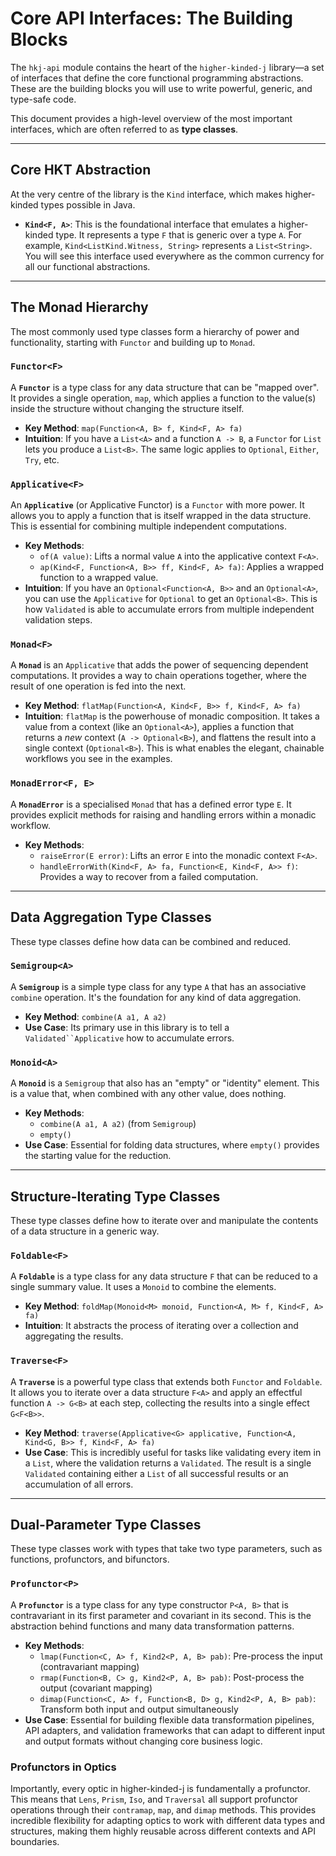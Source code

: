 # Core API Interfaces: The Building Blocks

The `hkj-api` module contains the heart of the `higher-kinded-j` library—a set of interfaces that define the core functional programming abstractions. These are the building blocks you will use to write powerful, generic, and type-safe code.

This document provides a high-level overview of the most important interfaces, which are often referred to as **type classes**.

---

## Core HKT Abstraction

At the very centre of the library is the `Kind` interface, which makes higher-kinded types possible in Java.

* **`Kind<F, A>`**: This is the foundational interface that emulates a higher-kinded type. It represents a type `F` that is generic over a type `A`. For example, `Kind<ListKind.Witness, String>` represents a `List<String>`. You will see this interface used everywhere as the common currency for all our functional abstractions.

---

## The Monad Hierarchy

The most commonly used type classes form a hierarchy of power and functionality, starting with `Functor` and building up to `Monad`.

### **`Functor<F>`**

A **`Functor`** is a type class for any data structure that can be "mapped over". It provides a single operation, `map`, which applies a function to the value(s) inside the structure without changing the structure itself.

* **Key Method**: `map(Function<A, B> f, Kind<F, A> fa)`
* **Intuition**: If you have a `List<A>` and a function `A -> B`, a `Functor` for `List` lets you produce a `List<B>`. The same logic applies to `Optional`, `Either`, `Try`, etc.

### **`Applicative<F>`**

An **`Applicative`** (or Applicative Functor) is a `Functor` with more power. It allows you to apply a function that is itself wrapped in the data structure. This is essential for combining multiple independent computations.

* **Key Methods**:
  * `of(A value)`: Lifts a normal value `A` into the applicative context `F<A>`.
  * `ap(Kind<F, Function<A, B>> ff, Kind<F, A> fa)`: Applies a wrapped function to a wrapped value.
* **Intuition**: If you have an `Optional<Function<A, B>>` and an `Optional<A>`, you can use the `Applicative` for `Optional` to get an `Optional<B>`. This is how `Validated` is able to accumulate errors from multiple independent validation steps.

### **`Monad<F>`**

A **`Monad`** is an `Applicative` that adds the power of sequencing dependent computations. It provides a way to chain operations together, where the result of one operation is fed into the next.

* **Key Method**: `flatMap(Function<A, Kind<F, B>> f, Kind<F, A> fa)`
* **Intuition**: `flatMap` is the powerhouse of monadic composition. It takes a value from a context (like an `Optional<A>`), applies a function that returns a *new* context (`A -> Optional<B>`), and flattens the result into a single context (`Optional<B>`). This is what enables the elegant, chainable workflows you see in the examples.

### **`MonadError<F, E>`**

A **`MonadError`** is a specialised `Monad` that has a defined error type `E`. It provides explicit methods for raising and handling errors within a monadic workflow.

* **Key Methods**:
  * `raiseError(E error)`: Lifts an error `E` into the monadic context `F<A>`.
  * `handleErrorWith(Kind<F, A> fa, Function<E, Kind<F, A>> f)`: Provides a way to recover from a failed computation.

---

## Data Aggregation Type Classes

These type classes define how data can be combined and reduced.

### **`Semigroup<A>`**

A **`Semigroup`** is a simple type class for any type `A` that has an associative `combine` operation. It's the foundation for any kind of data aggregation.

* **Key Method**: `combine(A a1, A a2)`
* **Use Case**: Its primary use in this library is to tell a `Validated``Applicative` how to accumulate errors.

### **`Monoid<A>`**

A **`Monoid`** is a `Semigroup` that also has an "empty" or "identity" element. This is a value that, when combined with any other value, does nothing.

* **Key Methods**:
  * `combine(A a1, A a2)` (from `Semigroup`)
  * `empty()`
* **Use Case**: Essential for folding data structures, where `empty()` provides the starting value for the reduction.

---

## Structure-Iterating Type Classes

These type classes define how to iterate over and manipulate the contents of a data structure in a generic way.

### **`Foldable<F>`**

A **`Foldable`** is a type class for any data structure `F` that can be reduced to a single summary value. It uses a `Monoid` to combine the elements.

* **Key Method**: `foldMap(Monoid<M> monoid, Function<A, M> f, Kind<F, A> fa)`
* **Intuition**: It abstracts the process of iterating over a collection and aggregating the results.

### **`Traverse<F>`**

A **`Traverse`** is a powerful type class that extends both `Functor` and `Foldable`. It allows you to iterate over a data structure `F<A>` and apply an effectful function `A -> G<B>` at each step, collecting the results into a single effect `G<F<B>>`.

* **Key Method**: `traverse(Applicative<G> applicative, Function<A, Kind<G, B>> f, Kind<F, A> fa)`
* **Use Case**: This is incredibly useful for tasks like validating every item in a `List`, where the validation returns a `Validated`. The result is a single `Validated` containing either a `List` of all successful results or an accumulation of all errors.

---

## Dual-Parameter Type Classes

These type classes work with types that take two type parameters, such as functions, profunctors, and bifunctors.

### **`Profunctor<P>`**

A **`Profunctor`** is a type class for any type constructor `P<A, B>` that is contravariant in its first parameter and covariant in its second. This is the abstraction behind functions and many data transformation patterns.

* **Key Methods**:
  * `lmap(Function<C, A> f, Kind2<P, A, B> pab)`: Pre-process the input (contravariant mapping)
  * `rmap(Function<B, C> g, Kind2<P, A, B> pab)`: Post-process the output (covariant mapping)
  * `dimap(Function<C, A> f, Function<B, D> g, Kind2<P, A, B> pab)`: Transform both input and output simultaneously
* **Use Case**: Essential for building flexible data transformation pipelines, API adapters, and validation frameworks that can adapt to different input and output formats without changing core business logic.

### **Profunctors in Optics**

Importantly, every optic in higher-kinded-j is fundamentally a profunctor. This means that `Lens`, `Prism`, `Iso`, and `Traversal` all support profunctor operations through their `contramap`, `map`, and `dimap` methods. This provides incredible flexibility for adapting optics to work with different data types and structures, making them highly reusable across different contexts and API boundaries.
